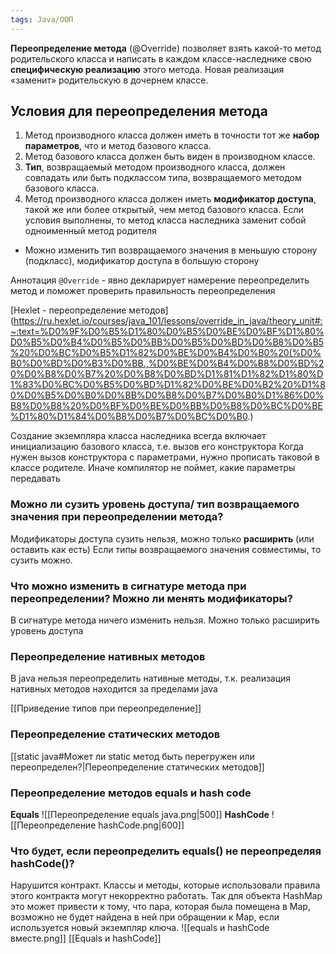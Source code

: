```yaml
---
tags: Java/ООП
---
```


**Переопределение метода** (@Override) позволяет взять какой-то метод родительского класса и написать в каждом классе-наследнике свою **специфическую реализацию** этого метода. Новая реализация «заменит» родительскую в дочернем классе.
## Условия для переопределения метода
1. Метод производного класса должен иметь в точности тот же **набор параметров**, что и метод базового класса.
2. Метод базового класса должен быть виден в производном классе.
3. **Тип**, возвращаемый методом производного класса, должен совпадать или быть подклассом типа, возвращаемого методом базового класса.
4. Метод производного класса должен иметь **модификатор доступа**, такой же или более открытый, чем метод базового класса.
Если условия выполнены, то метод класса наследника заменит собой одноименный метод родителя
- Можно изменить тип возвращаемого значения в меньшую сторону (подкласс), модификатор доступа в большую сторону

Аннотация `@Override` - явно декларирует намерение переопределить метод и поможет проверить правильность переопределения

[Hexlet - переопределение методов](https://ru.hexlet.io/courses/java_101/lessons/override_in_java/theory_unit#:~:text=%D0%9F%D0%B5%D1%80%D0%B5%D0%BE%D0%BF%D1%80%D0%B5%D0%B4%D0%B5%D0%BB%D0%B5%D0%BD%D0%B8%D0%B5%20%D0%BC%D0%B5%D1%82%D0%BE%D0%B4%D0%B0%20(%D0%B0%D0%BD%D0%B3%D0%BB.,%D0%BE%D0%B4%D0%B8%D0%BD%20%D0%B8%D0%B7%20%D0%B8%D0%BD%D1%81%D1%82%D1%80%D1%83%D0%BC%D0%B5%D0%BD%D1%82%D0%BE%D0%B2%20%D1%80%D0%B5%D0%B0%D0%BB%D0%B8%D0%B7%D0%B0%D1%86%D0%B8%D0%B8%20%D0%BF%D0%BE%D0%BB%D0%B8%D0%BC%D0%BE%D1%80%D1%84%D0%B8%D0%B7%D0%BC%D0%B0.)

Создание экземпляра класса наследника всегда включает инициализацию базового класса, т.е. вызов его конструктора
Когда нужен вызов конструктора с параметрами, нужно прописать таковой в классе родителе. Иначе компилятор не поймет, какие параметры передавать
### Можно ли сузить уровень доступа/ тип возвращаемого значения при переопределении метода?
Модификаторы доступа сузить нельзя, можно только **расширить** (или оставить как есть)
Если типы возвращаемого значения совместимы, то сузить можно.
### Что можно изменить в сигнатуре метода при переопределении? Можно ли менять модификаторы?
В сигнатуре метода ничего изменить нельзя. Можно только расширить уровень доступа
### Переопределение нативных методов
В java нельзя переопределить нативные методы, т.к. реализация нативных методов находится за пределами java

[[Приведение типов при переопределение]]

### Переопределение статических методов
[[static java#Может ли static метод быть перегружен или переопределен?|Переопределение статических методов]]

### Переопределение методов equals и hash code
**Equals**
![[Переопределение equals java.png|500]]
**HashCode**
![[Переопределение hashCode.png|600]]
### Что будет, если переопределить equals() не переопределяя hashCode()?
Нарушится контракт. Классы и методы, которые использовали правила этого контракта могут некорректно работать. Так для объекта HashMap это может привести к тому, что пара, которая была помещена в Map, возможно не будет найдена в ней при обращении к Map, если используется новый экземпляр ключа.
![[equals и hashСode вместе.png]]
[[Equals и hashCode]]
